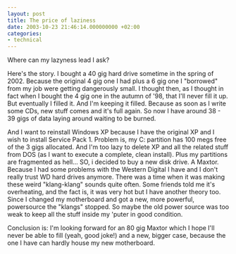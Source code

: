 ```yaml
---
layout: post
title: The price of laziness
date: 2003-10-23 21:46:14.000000000 +02:00
categories:
- technical
---
```

Where can my lazyness lead I ask?

Here's the story. I bought a 40 gig hard drive sometime in the spring of 2002. Because the original 4 gig one I had plus a 6 gig one I "borrowed" from my job were getting dangerously small. I thought then, as I thought in fact when I bought the 4 gig one in the autumn of '98, that I'll never fill it up. But eventually I filled it. And I'm keeping it filled. Because as soon as I write some CDs, new stuff comes and it's full again. So now I have around 38 - 39 gigs of data laying around waiting to be burned.

And I want to reinstall Windows XP because I have the original XP and I wish to install Service Pack 1. Problem is, my C: partition has 100 megs free of the 3 gigs allocated. And I'm too lazy to delete XP and all the related stuff from DOS (as I want to execute a complete, clean install). Plus my partitions are fragmented as hell... SO, i decided to buy a new disk drive. A Maxtor. Because I had some problems with the Western Digital I have and I don't really trust WD hard drives anymore. There was a time when it was making these weird "klang-klang" sounds quite often. Some friends told me it's overheating, and the fact is, it was very hot but I have another theory too. Since I changed my motherboard and got a new, more powerful, powersource the "klangs" stopped. So maybe the old power source was too weak to keep all the stuff inside my 'puter in good condition.

Conclusion is: I'm looking forward for an 80 gig Maxtor which I hope I'll never be able to fill (yeah, good joke!) and a new, bigger case, because the one I have can hardly house my new motherboard.

